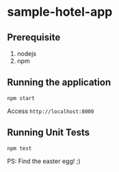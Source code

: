 # sample-hotel-app

## Prerequisite
1. nodejs
2. npm


## Running the application
```
npm start
```
Access `http://localhost:8000`


## Running Unit Tests
```
npm test
```

PS: Find the easter egg! ;)